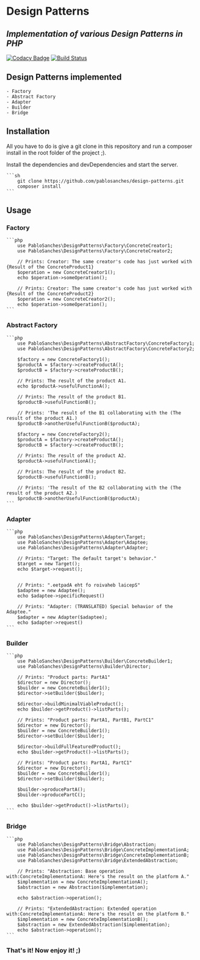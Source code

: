 # Design Patterns
## _Implementation of various Design Patterns in PHP_

[![Codacy Badge](https://app.codacy.com/project/badge/Grade/ea8501b9f7e6440ca4115f68b90b8d6f)](https://www.codacy.com/gh/pablosanches/design-patterns/dashboard?utm_source=github.com&amp;utm_medium=referral&amp;utm_content=pablosanches/design-patterns&amp;utm_campaign=Badge_Grade)
[![Build Status](https://travis-ci.org/pablosanches/design-patterns.svg?branch=master)](https://travis-ci.org/pablosanches/design-patterns)

## Design Patterns implemented

    - Factory
    - Abstract Factory
    - Adapter
    - Builder
    - Bridge

## Installation

All you have to do is give a git clone in this repository and run a composer install in the root folder of the project ;).

Install the dependencies and devDependencies and start the server.

    ```sh
        git clone https://github.com/pablosanches/design-patterns.git
        composer install
    ```

## Usage

### Factory
    ```php
        use PabloSanches\DesignPatterns\Factory\ConcreteCreator1;
        use PabloSanches\DesignPatterns\Factory\ConcreteCreator2;

        // Prints: Creator: The same creator's code has just worked with {Result of the ConcreteProduct1}
        $operation = new ConcreteCreator1();
        echo $operation->someOperation();

        // Prints: Creator: The same creator's code has just worked with {Result of the ConcreteProduct2}
        $operation = new ConcreteCreator2();
        echo $operation->someOperation();
    ```

### Abstract Factory
    ```php
        use PabloSanches\DesignPatterns\AbstractFactory\ConcreteFactory1;
        use PabloSanches\DesignPatterns\AbstractFactory\ConcreteFactory2;

        $factory = new ConcreteFactory1();
        $productA = $factory->createProductA();
        $productB = $factory->createProductB();

        // Prints: The result of the product A1.
        echo $productA->usefulFunctionA();

        // Prints: The result of the product B1.
        $productB->usefulFunctionB();

        // Prints: 'The result of the B1 collaborating with the (The result of the product A1.)
        $productB->anotherUsefulFunctionB($productA);

        $factory = new ConcreteFactory2();
        $productA = $factory->createProductA();
        $productB = $factory->createProductB();

        // Prints: The result of the product A2.
        $productA->usefulFunctionA();

        // Prints: The result of the product B2.
        $productB->usefulFunctionB();

        // Prints: 'The result of the B2 collaborating with the (The result of the product A2.)
        $productB->anotherUsefulFunctionB($productA);
    ```

### Adapter
    ```php
        use PabloSanches\DesignPatterns\Adapter\Target;
        use PabloSanches\DesignPatterns\Adapter\Adaptee;
        use PabloSanches\DesignPatterns\Adapter\Adapter;

        // Prints: "Target: The default target's behavior."
        $target = new Target();
        echo $target->request();


        // Prints: ".eetpadA eht fo roivaheb laicepS"
        $adaptee = new Adaptee();
        echo $adaptee->specificRequest()

        // Prints: "Adapter: (TRANSLATED) Special behavior of the Adaptee."
        $adapter = new Adapter($adaptee);
        echo $adapter->request()
    ```
### Builder
    ```php
        use PabloSanches\DesignPatterns\Builder\ConcreteBuilder1;
        use PabloSanches\DesignPatterns\Builder\Director;

        // Prints: "Product parts: PartA1"
        $director = new Director();
        $builder = new ConcreteBuilder1();
        $director->setBuilder($builder);

        $director->buildMinimalViableProduct();
        echo $builder->getProduct()->listParts();

        // Prints: "Product parts: PartA1, PartB1, PartC1"
        $director = new Director();
        $builder = new ConcreteBuilder1();
        $director->setBuilder($builder);

        $director->buildFullFeaturedProduct();
        echo $builder->getProduct()->listParts();

        // Prints: "Product parts: PartA1, PartC1"
        $director = new Director();
        $builder = new ConcreteBuilder1();
        $director->setBuilder($builder);

        $builder->producePartA();
        $builder->producePartC();

        echo $builder->getProduct()->listParts();
    ```

### Bridge
    ```php
        use PabloSanches\DesignPatterns\Bridge\Abstraction;
        use PabloSanches\DesignPatterns\Bridge\ConcreteImplementationA;
        use PabloSanches\DesignPatterns\Bridge\ConcreteImplementationB;
        use PabloSanches\DesignPatterns\Bridge\ExtendedAbstraction;

        // Prints: "Abstraction: Base operation with:ConcreteImplementationA: Here's the result on the platform A."
        $implementation = new ConcreteImplementationA();
        $abstraction = new Abstraction($implementation);

        echo $abstraction->operation();

        // Prints: "ExtendedAbstraction: Extended operation with:ConcreteImplementationA: Here's the result on the platform B."
        $implementation = new ConcreteImplementationB();
        $abstraction = new ExtendedAbstraction($implementation);
        echo $abstraction->operation();
    ```

### That's it! Now enjoy it! ;)
